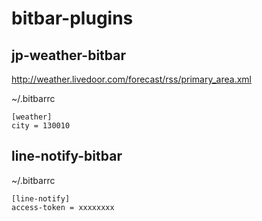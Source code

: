 # bitbar-plugins

## jp-weather-bitbar

http://weather.livedoor.com/forecast/rss/primary_area.xml

~/.bitbarrc
```
[weather]
city = 130010
```

## line-notify-bitbar

~/.bitbarrc
```
[line-notify]
access-token = xxxxxxxx
```
